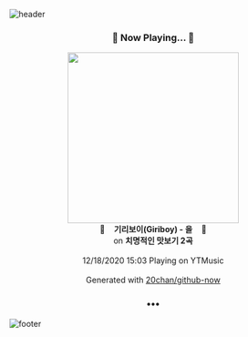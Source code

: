 ![header](https://capsule-render.vercel.app/api?type=wave&height=170&section=header&text=Hi.%20I'm%20SHIFT&fontColor=090707&fontAlignX=45&fontAlignY=65&fontSize=100)

<h3 align="center">🎵 Now Playing... 🎵</h3>
<p align="center">
  <a href="https://music.youtube.com/channel/UCMRvw9TUJB5m32YPrxLu7ag">
    <img width="300" src="https://lh3.googleusercontent.com/xYae6fkCp-dtyd69njrYn6ko1g4euKRz13JaJoiAt904hzWC1lOqqD2KY08Qczjp29mDu7-uxHvSFfFd">
  </a>
  <br>
  🎵&nbsp&nbsp&nbsp <b>기리보이(Giriboy) - 을</b> &nbsp&nbsp&nbsp🎵
  <br>
  on <b>치명적인 맛보기 2곡</b>
  
  <br />
  <br />
  12/18/2020 15:03 Playing on YTMusic
  <br />
  <br />
  Generated with <a href="https://github.com/20chan/github-now">20chan/github-now</a>
</p>

<h3 align="center">•••</h3>

![footer](https://capsule-render.vercel.app/api?type=wave&height=150&section=footer)
